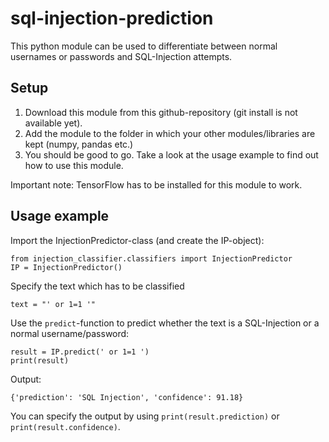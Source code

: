 # sql-injection-prediction

This python module can be used to differentiate between normal usernames or passwords and SQL-Injection attempts.

## Setup

1. Download this module from this github-repository (git install is not available yet).
2. Add the module to the folder in which your other modules/libraries are kept (numpy, pandas etc.)
3. You should be good to go. Take a look at the usage example to find out how to use this module.

Important note: TensorFlow has to be installed for this module to work.

## Usage example

Import the InjectionPredictor-class (and create the IP-object):
```
from injection_classifier.classifiers import InjectionPredictor
IP = InjectionPredictor()
```

Specify the text which has to be classified
```
text = "' or 1=1 '"
```

Use the `predict`-function to predict whether the text is a SQL-Injection or a normal username/password:
```
result = IP.predict(' or 1=1 ')
print(result)
```

Output:
```
{'prediction': 'SQL Injection', 'confidence': 91.18}
```

You can specify the output by using `print(result.prediction)` or `print(result.confidence)`.
